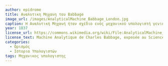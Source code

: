```yaml
---
author: epidrome
title: Αναλυτικη Μηχανη του Babbage
image_url: /images/AnalyticalMachine_Babbage_London.jpg
caption: Η Αναλυτική Μηχανή ήταν σχέδιο ενός μηχανικού υπολογιστή γενικής χρήσης από τον Βρετανό μαθηματικό Τσαρλς Μπάμπατζ, το οποίο αποτελεί σημαντικό βήμα στην ιστορία των υπολογιστών. Μπορούσε να προγραμματιστεί με τη χρήση διάτρητων καρτών. Δεν ήταν μία μοναδική φυσική μηχανή, αλλά μία ακολουθία από σχέδια που έφτιαχνε ο Μπάμπατζ μέχρι και το θάνατο του το 1871. Λόγω της πολυπλοκότητας της μηχανής, της έλλειψης επιστημονικής διαχείρισης του έργου, του κόστους της κατασκευής του, καθώς και της δυσκολία εκτίμησης της αξίας του από το Βρετανικό Κοινοβούλιο σε σχέση με άλλα έργα, η μηχανή δεν κατασκευάστηκε ποτέ. Η γλώσσα για τον προγραμματισμό της συσκευής θα ήταν παρόμοια με την σύγχρονες συμβολικές γλώσσες (Assembly). Βρόχοι και υπό συνθήκη διακλάδωση ήταν δυνατόν να χρησιμοποιηθούν, και έτσι η γλώσσα, όπως σχεδιάστηκε, θα ήταν πλήρης κατά Τιούρινγκ πολύ πριν διατυπωθεί η έννοια από τον Άλαν Τιούρινγκ. Ήταν να χρησιμοποιηθούν τρεις διαφορετικοί τύποι διάτρητων καρτών (1) μια για τις αριθμητικές πράξεις, (2) μια για τις αριθμητικές σταθερές, (3) και η άλλη για την φόρτωση αριθμών από την μνήμη στην αριθμητική μονάδα και αντίστροφα. Για τους τρεις τύπους καρτών θα υπήρχαν και τρεις ξεχωριστοί αναγνώστες.
year: 1837
license_url: https://commons.wikimedia.org/wiki/File:AnalyticalMachine_Babbage_London.jpg
license_text: Machine Analytique de Charles Babbage, exposée au Science Museum de Londres (Mai 2009)
categories:
  - Ορισμός 
  - Ιστορια Υπολογιστών 
tags: Μηχανικος υπολογιστης 
---
```


